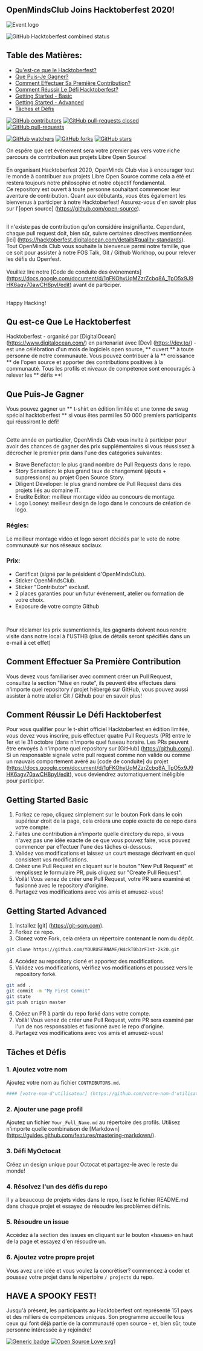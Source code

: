 ## OpenMindsClub Joins Hacktoberfest 2020! ##

![Event logo](https://www.pixenli.com/image/sbWyjrII)

![GitHub Hacktoberfest combined status](https://img.shields.io/github/hacktoberfest/2020/openmindsclub/H4ckT0b3rF3st-2k20?color=FF1493&label=Openfest%202020)

## Table des Matières:
* [Qu'est-ce que le Hacktoberfest?](#Qu-est-ce-Que-Le-Hacktoberfest)
* [Que Puis-Je Gagner?](#Que-Puis-Je-Gagner)
* [Comment Effectuer Sa Première Contribution?](#Comment-Effectuer-Sa-Première-Contribution)
* [Comment Réussir Le Défi Hacktoberfest?](#Comment-Réussir-Le-Défi-Hacktoberfest)
* [Getting Started - Basic](#Getting-Started-Basic)
* [Getting Started - Advanced](#Getting-Started-Advanced)
* [Tâches et Défis](#Tâches-et-Défis)

[![GitHub contributors](https://img.shields.io/github/contributors/openmindsclub/H4ckT0b3rF3st-2k20)](https://GitHub.com/Naereen/StrapDown.js/graphs/contributors/)
[![GitHub pull-requests closed](https://img.shields.io/github/issues-pr-closed/openmindsclub/H4ckT0b3rF3st-2k20)](https://GitHub.com/Naereen/StrapDown.js/pull/)
[![GitHub pull-requests](https://img.shields.io/github/issues-pr/openmindsclub/H4ckT0b3rF3st-2k20)](https://GitHub.com/Naereen/StrapDown.js/pull/)

[![GitHub watchers](https://img.shields.io/github/watchers/openmindsclub/H4ckT0b3rF3st-2k20?style=social)](https://github.com/openmindsclub/H4ckT0b3rF3st-2k20/network)
[![GitHub forks](https://img.shields.io/github/forks/openmindsclub/H4ckT0b3rF3st-2k20?style=social)](https://github.com/openmindsclub/H4ckT0b3rF3st-2k20/network)
[![GitHub stars](https://img.shields.io/github/stars/openmindsclub/H4ckT0b3rF3st-2k20?style=social)](https://github.com/openmindsclub/H4ckT0b3rF3st-2k20/network)


On espére que cet événement sera votre premier pas vers votre riche parcours de contribution aux projets Libre Open Source! <br/> <br/>
En organisant Hacktoberfest 2020, OpenMinds Club vise à encourager tout le monde à contribuer aux projets Libre Open Source comme cela a été et restera toujours notre philosophie et notre objectif fondamental. <br/> Ce repository est ouvert à toute personne souhaitant commencer leur aventure de contribution. Quant aux débutants, vous êtes également les bienvenus à participer à notre Hacktoberfest! Assurez-vous d'en savoir plus sur l'[open source] (https://github.com/open-source). <br/> <br/>

Il n'existe pas de contribution qu'on considére insignifiante. Cependant, chaque pull request doit, bien sûr, suivre certaines directives mentionnées [ici] (https://hacktoberfest.digitalocean.com/details#quality-standards). Tout OpenMinds Club vous souhaite la bienvenue parmi notre famille, que ce soit pour assister à notre FOS Talk, Git / Github Workhop, ou pour relever les défis du Openfest. <br/> <br/>
Veuillez lire notre [Code de conduite des événements] (https://docs.google.com/document/d/1gFKOhyUqMZzrZcbq8A_TpO5x9J9HK6agv70awCH8pyI/edit) avant de participer. <br/> <br/>

Happy Hacking!

## Qu est-ce Que Le Hacktoberfest ###
Hacktoberfest - organisé par [DigitalOcean] (https://www.digitalocean.com/) en partenariat avec [Dev] (https://dev.to/) - est une célébration d'un mois de logiciels open source, ** ouvert ** à toute personne de notre communauté. Vous pouvez contribuer à la ** croissance ** de l'open source et apporter des contributions positives à la communauté. Tous les profils et niveaux de compétence sont encouragés à relever les ** défis **!
​
## Que Puis-Je Gagner
Vous pouvez gagner un ** t-shirt en édition limitée et une tonne de swag spécial hacktoberfest ** si vous êtes parmi les 50 000 premiers participants qui réussiront le défi! <br/> <br/>

Cette année en particulier, OpenMinds Club vous invite à participer pour avoir des chances de gagner des prix supplémentaires si vous réussissez à décrocher le premier prix dans l'une des catégories suivantes: <br/>

* Brave Benefactor: le plus grand nombre de Pull Requests dans le repo.
* Story Sensation: le plus grand taux de changement (ajouts + suppressions) au projet Open Source Story.
* Diligent Developer: le plus grand nombre de Pull Request dans des projets liés au domaine IT.
* Erudite Editor: meilleur montage vidéo au concours de montage.
* Logo Looney: meilleur design de logo dans le concours de création de logo. <br/>

### Régles:

Le meilleur montage vidéo et logo seront décidés par le vote de notre communauté sur nos réseaux sociaux.

### Prix:
* Certificat (signé par le président d'OpenMindsClub).
* Sticker OpenMindsClub.
* Sticker "Contributor" exclusif.
* 2 places garanties pour un futur événement, atelier ou formation de votre choix.
* Exposure de votre compte Github
<br/>

Pour réclamer les prix susmentionnés, les gagnants doivent nous rendre visite dans notre local à l'USTHB (plus de détails seront spécifiés dans un e-mail à cet effet)

## Comment Effectuer Sa Première Contribution
Vous devez vous familiariser avec comment créer un Pull Request, consultez la section "Mise en route", ils peuvent être effectués dans n'importe quel repository / projet hébergé sur GitHub, vous pouvez aussi assister à notre atelier Git / Github pour en savoir plus!
​
## Comment Réussir Le Défi Hacktoberfest
Pour vous qualifier pour le t-shirt officiel Hacktoberfest en édition limitée, vous devez vous inscrire, puis effectuer quatre Pull Requests (PR) entre le 1er et le 31 octobre (dans n'importe quel fuseau horaire. Les PRs peuvent être envoyés à n'importe quel repository sur [GitHub] (https://github.com/). Si un responsable signale votre pull request comme non valide ou comme un mauvais comportement avéré au [code de conduite] du projet (https://docs.google.com/document/d/1gFKOhyUqMZzrZcbq8A_TpO5x9J9HK6agv70awCH8pyI/edit), vous deviendrez automatiquement inéligible pour participer.

## Getting Started Basic
1. Forkez ce repo, cliquez simplement sur le bouton Fork dans le coin supérieur droit de la page, cela créera une copie exacte de ce repo dans votre compte.
2. Faites une contribution à n'importe quelle directory du repo, si vous n'avez pas une idée exacte de ce que vous pouvez faire, vous pouvez commencer par effectuer l'une des tâches ci-dessous.
3. Validez vos modifications et laissez un court message décrivant en quoi consistent vos modifications.
4. Créez une Pull Request en cliquant sur le bouton "New Pull Request" et remplissez le formulaire PR, puis cliquez sur "Create Pull Request".
5. Voilà! Vous venez de créer une Pull Request, votre PR sera examiné et fusionné avec le repository d'origine.
6. Partagez vos modifications avec vos amis et amusez-vous!

## Getting Started Advanced
1. Installez [git] (https://git-scm.com).
2. Forkez ce repo.
3. Clonez votre Fork, cela créera un répertoire contenant le nom du dépôt.

```bash
git clone https://github.com/YOURUSERNAME/H4ckT0b3rF3st-2k20.git
```

4. Accédez au repository cloné et apportez des modifications.
5. Validez vos modifications, vérifiez vos modifications et poussez vers le repository forké.

```bash
git add .
git commit -m "My First Commit"
git state
git push origin master
```

6. Créez un PR à partir du repo forké dans votre compte.
7. Voilà! Vous venez de créer une Pull Request, votre PR sera examiné par l'un de nos responsables et fusionné avec le repo d'origine.
8. Partagez vos modifications avec vos amis et amusez-vous!

## Tâches et Défis

### 1. Ajoutez votre nom
Ajoutez votre nom au fichier `CONTRIBUTORS.md`.

```bash
#### [votre-nom-d'utilisateur] (https://github.com/votre-nom-d'utilisateur)
```

### 2. Ajouter une page profil
Ajoutez un fichier `Your_Full_Name.md` au répertoire des profils. Utilisez n'importe quelle combinaison de [Markdown] (https://guides.github.com/features/mastering-markdown/).

### 3. Défi MyOctocat
Créez un design unique pour Octocat et partagez-le avec le reste du monde!

### 4. Résolvez l'un des défis du repo
Il y a beaucoup de projets vides dans le repo, lisez le fichier README.md dans chaque projet et essayez de résoudre les problèmes définis.

### 5. Résoudre un issue
Accédez à la section des issues en cliquant sur le bouton «Issues» en haut de la page et essayez d'en résoudre un.

### 6. Ajoutez votre propre projet
Vous avez une idée et vous voulez la concrétiser? commencez à coder et poussez votre projet dans le répertoire `/ projects` du repo.

## HAVE A SPOOKY FEST!
Jusqu'à présent, les participants au Hacktoberfest ont représenté 151 pays et des milliers de compétences uniques. Son programme accueille tous ceux qui font déjà partie de la communauté open source - et, bien sûr, toute personne intéressée à y rejoindre!

[![Generic badge](https://img.shields.io/badge/Made%20With-Love-FF1493.svg)](https://shields.io/) [![Open Source Love svg1](https://badges.frapsoft.com/os/v1/open-source.svg?v=103)](https://github.com/ellerbrock/open-source-badges/)
